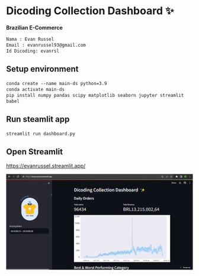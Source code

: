 # Dicoding Collection Dashboard ✨
**Brazilian E-Commerce**
```
Nama : Evan Russel
Email : evanrussel93@gmail.com
Id Dicoding: evanrsl
```
## Setup environment
```
conda create --name main-ds python=3.9
conda activate main-ds
pip install numpy pandas scipy matplotlib seaborn jupyter streamlit babel
```

## Run steamlit app
```
streamlit run dashboard.py
```

## Open Streamlit
https://evanrussel.streamlit.app/

![Streamlit Preview](streamlit.png)